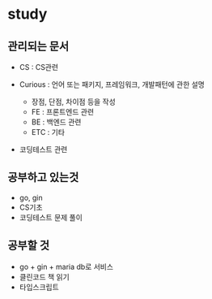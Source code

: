 # study

## 관리되는 문서
- CS : CS관련
- Curious : 언어 또는 패키지, 프레임워크, 개발패턴에 관한 설명
  - 장점, 단점, 차이점 등을 작성
  - FE : 프론트엔드 관련
  - BE : 백엔드 관련
  - ETC : 기타
  
- 코딩테스트 관련

## 공부하고 있는것
- go, gin
- CS기초
- 코딩테스트 문제 풀이

## 공부할 것
- go + gin + maria db로 서비스
- 클린코드 책 읽기
- 타입스크립트
